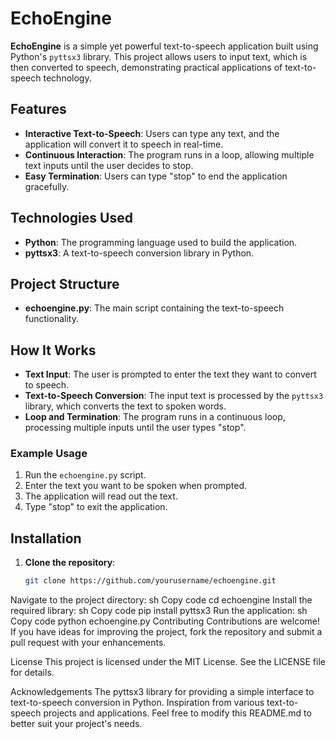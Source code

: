 # EchoEngine

**EchoEngine** is a simple yet powerful text-to-speech application built using Python's `pyttsx3` library. This project allows users to input text, which is then converted to speech, demonstrating practical applications of text-to-speech technology.

## Features

- **Interactive Text-to-Speech**: Users can type any text, and the application will convert it to speech in real-time.
- **Continuous Interaction**: The program runs in a loop, allowing multiple text inputs until the user decides to stop.
- **Easy Termination**: Users can type "stop" to end the application gracefully.

## Technologies Used

- **Python**: The programming language used to build the application.
- **pyttsx3**: A text-to-speech conversion library in Python.

## Project Structure

- **echoengine.py**: The main script containing the text-to-speech functionality.

## How It Works

- **Text Input**: The user is prompted to enter the text they want to convert to speech.
- **Text-to-Speech Conversion**: The input text is processed by the `pyttsx3` library, which converts the text to spoken words.
- **Loop and Termination**: The program runs in a continuous loop, processing multiple inputs until the user types "stop".

### Example Usage

1. Run the `echoengine.py` script.
2. Enter the text you want to be spoken when prompted.
3. The application will read out the text.
4. Type "stop" to exit the application.

## Installation

1. **Clone the repository**:
   ```sh
   git clone https://github.com/yourusername/echoengine.git
Navigate to the project directory:
sh
Copy code
cd echoengine
Install the required library:
sh
Copy code
pip install pyttsx3
Run the application:
sh
Copy code
python echoengine.py
Contributing
Contributions are welcome! If you have ideas for improving the project, fork the repository and submit a pull request with your enhancements.

License
This project is licensed under the MIT License. See the LICENSE file for details.

Acknowledgements
The pyttsx3 library for providing a simple interface to text-to-speech conversion in Python.
Inspiration from various text-to-speech projects and applications.
Feel free to modify this README.md to better suit your project's needs.
